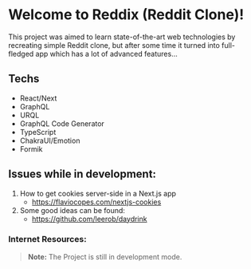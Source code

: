 # Welcome to Reddix (Reddit Clone)!

This project was aimed to learn state-of-the-art web technologies by recreating simple Reddit clone, but after some time it turned into full-fledged app which has a lot of advanced features...

## Techs

- React/Next
- GraphQL
- URQL
- GraphQL Code Generator
- TypeScript
- ChakraUI/Emotion
- Formik

## Issues while in development:

1. How to get cookies server-side in a Next.js app
   - https://flaviocopes.com/nextjs-cookies
2. Some good ideas can be found:
   - https://github.com/leerob/daydrink

### Internet Resources:

> **Note:** The Project is still in development mode.
